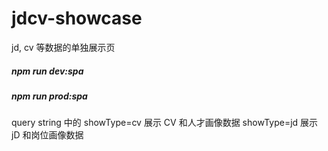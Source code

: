# jdcv-showcase

jd, cv 等数据的单独展示页

##### npm run dev:spa
##### npm run prod:spa

query string 中的 showType=cv 展示 CV 和人才画像数据
 showType=jd 展示 jD 和岗位画像数据